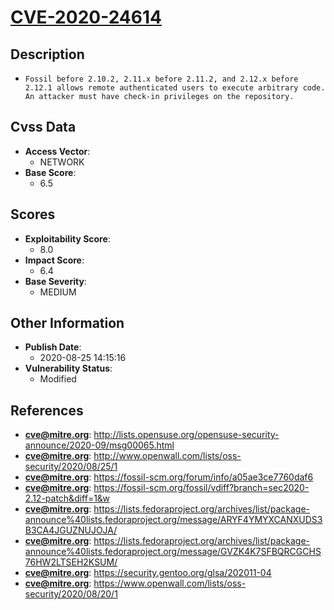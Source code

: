 
# [CVE-2020-24614](https://cve.mitre.org/cgi-bin/cvename.cgi?name=CVE-2020-24614)

## Description

- `Fossil before 2.10.2, 2.11.x before 2.11.2, and 2.12.x before 2.12.1 allows remote authenticated users to execute arbitrary code. An attacker must have check-in privileges on the repository.`

## Cvss Data

- **Access Vector**:
  - NETWORK
- **Base Score**:
  - 6.5

## Scores

- **Exploitability Score**:
  - 8.0
- **Impact Score**:
  - 6.4
- **Base Severity**:
  - MEDIUM

## Other Information

- **Publish Date**:
  - 2020-08-25 14:15:16
- **Vulnerability Status**:
  - Modified

## References

- **cve@mitre.org**: http://lists.opensuse.org/opensuse-security-announce/2020-09/msg00065.html
- **cve@mitre.org**: http://www.openwall.com/lists/oss-security/2020/08/25/1
- **cve@mitre.org**: https://fossil-scm.org/forum/info/a05ae3ce7760daf6
- **cve@mitre.org**: https://fossil-scm.org/fossil/vdiff?branch=sec2020-2.12-patch&diff=1&w
- **cve@mitre.org**: https://lists.fedoraproject.org/archives/list/package-announce%40lists.fedoraproject.org/message/ARYF4YMYXCANXUDS3B3CA4JGUZNUJOJA/
- **cve@mitre.org**: https://lists.fedoraproject.org/archives/list/package-announce%40lists.fedoraproject.org/message/GVZK4K7SFBQRCGCHS76HW2LTSEH2KSUM/
- **cve@mitre.org**: https://security.gentoo.org/glsa/202011-04
- **cve@mitre.org**: https://www.openwall.com/lists/oss-security/2020/08/20/1
